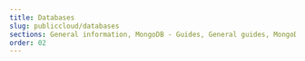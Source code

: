 ```yaml
---
title: Databases
slug: publiccloud/databases
sections: General information, MongoDB - Guides, General guides, MongoDB - Tutorials, MySQL - Guides, PostgreSQL - Guides, MySQL - Tutorials, PostgreSQL - Tutorials, Redis - Guides, Cassandra - Guides, Redis - Tutorials, Grafana - Guides, Kafka, M3db - Guides, Kafka MirrorMaker, M3 Aggregator - Guides, Kafka Connect - Guides, OpenSearch
order: 02
---
```

